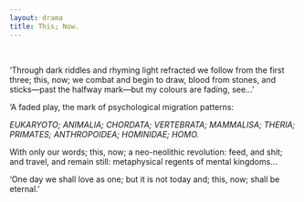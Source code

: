 ```yaml
---
layout: drama
title: This; Now.
---
```


<br>

‘Through dark riddles and rhyming light refracted we follow from the first three; this, now; we combat and begin to draw, blood from stones, and sticks—past the halfway mark—but my colours are fading, see…’

‘A faded play, the mark of psychological migration patterns:

_EUKARYOTO; ANIMALIA; CHORDATA; VERTEBRATA; MAMMALISA; THERIA; PRIMATES; ANTHROPOIDEA; HOMINIDAE; HOMO._

With only our words; this, now; a neo-neolithic revolution: feed, and shit; and travel, and remain still: metaphysical regents of mental kingdoms…

‘One day we shall love as one; but it is not today and; this, now; shall be eternal.’

